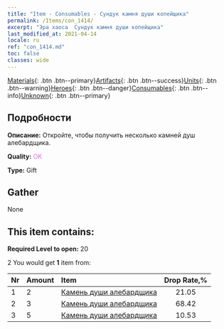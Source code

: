 ```yaml
---
title: "Item - Consumables - Сундук камня души копейщика"
permalink: /Items/con_1414/
excerpt: "Эра хаоса  Сундук камня души копейщика"
last_modified_at: 2021-04-14
locale: ru
ref: "con_1414.md"
toc: false
classes: wide
---
```

 [Materials](/ru/Items/){: .btn .btn--primary}[Artifacts](/ru/Items/Artifacts/){: .btn .btn--success}[Units](/ru/Items/Units/){: .btn .btn--warning}[Heroes](/ru/Items/Heroes/){: .btn .btn--danger}[Consumables](/ru/Items/Consumables/){: .btn .btn--info}[Unknown](/ru/Items/Unknown/){: .btn .btn--primary}

## Подробности
 **Описание:** Откройте, чтобы получить несколько камней душ алебардщика.

 **Quality:** <span style="color: #DA70D6">OK</span>

 **Type:** Gift

## Gather

  None

## This item contains:

 **Required Level to open:** 20

 2 You would get **1** item  from:

  | Nr | Amount |     Item    | Drop Rate,% |
  |:---|:-------|:------------|:---------:|
  | 1 | 2 | [Камень души алебардщика](/ru/Items/unt_282/) | 21.05 | 
  | 2 | 3 | [Камень души алебардщика](/ru/Items/unt_282/) | 68.42 | 
  | 3 | 5 | [Камень души алебардщика](/ru/Items/unt_282/) | 10.53 | 
